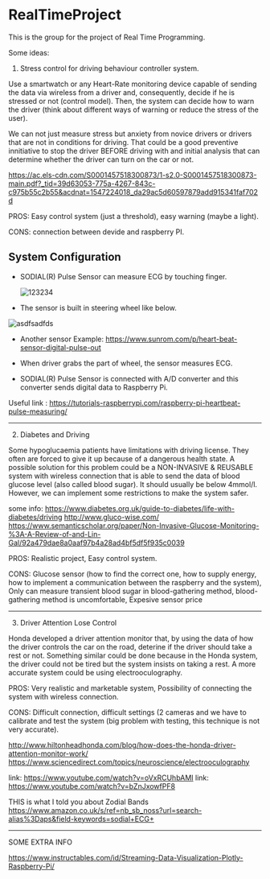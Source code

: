 # RealTimeProject
This is the group for the project of Real Time Programming.

Some ideas:

1. Stress control for driving behaviour controller system.

Use a smartwatch or any Heart-Rate monitoring device capable of sending the data via wireless from a driver and, consequently, decide if he is stressed or not (control model). Then, the system can decide how to warn the driver (think about different ways of warning or reduce the stress of the user). 

We can not just measure stress but anxiety from novice drivers or drivers that are not in conditions for driving. That could be a good preventive innitiative to stop the driver BEFORE driving with and initial analysis that can determine whether the driver can turn on the car or not.  

https://ac.els-cdn.com/S0001457518300873/1-s2.0-S0001457518300873-main.pdf?_tid=39d63053-775a-4267-843c-c975b55c2b55&acdnat=1547224018_da29ac5d60597879add915341faf702d

PROS: Easy control system (just a threshold), easy warning (maybe a light).

CONS: connection between devide and raspberry PI.

## System Configuration
  
- SODIAL(R) Pulse Sensor can measure ECG by touching finger. 
 
  ![123234](https://user-images.githubusercontent.com/46483800/51086736-2c4c7780-1742-11e9-94d0-ce5760728c73.JPG)
  
-  The sensor is built in steering wheel like below.

![asdfsadfds](https://user-images.githubusercontent.com/46483800/51086779-b1379100-1742-11e9-9c3c-06a60248d4dc.JPG)

- Another sensor Example:
https://www.sunrom.com/p/heart-beat-sensor-digital-pulse-out


- When driver grabs the part of wheel, the sensor measures ECG. 

- SODIAL(R) Pulse Sensor is connected with A/D converter and this converter sends digital data to Raspberry Pi. 

Useful link : https://tutorials-raspberrypi.com/raspberry-pi-heartbeat-pulse-measuring/

--------------------------------------------------------------------------------------------------------------------------
2. Diabetes and Driving

Some hypoglucaemia patients have limitations with driving license. They often are forced to give it up because of a dangerous health state. A possible solution for this problem could be a NON-INVASIVE & REUSABLE system with wireless connection that is able to send the data of blood glucose level (also called blood sugar). It should usually be below 4mmol/l. However, we can implement some restrictions to make the system safer.

some info:
https://www.diabetes.org.uk/guide-to-diabetes/life-with-diabetes/driving
http://www.gluco-wise.com/
https://www.semanticscholar.org/paper/Non-Invasive-Glucose-Monitoring-%3A-A-Review-of-and-Lin-Gal/92a479dae8a0aaf97b4a28ad4bf5df5f935c0039

PROS: Realistic project, Easy control system.

CONS: Glucose sensor (how to find the correct one, how to supply energy, how to implement a communication between the raspberry and the system), Only can measure transient blood sugar in blood-gathering method, blood-gathering method is uncomfortable, Expesive sensor price

--------------------------------------------------------------------------------------------------------------------------
3. Driver Attention Lose Control

Honda developed a driver attention monitor that, by using the data of how the driver controls the car on the road, deterine if the driver should take a rest or not. Something similar could be done because in the Honda system, the driver could not be tired but the system insists on taking a rest. A more accurate system could be using electrooculography.

PROS: Very realistic and marketable system, Possibility of connecting the system with wireless connection.

CONS: Difficult connection, difficult settings (2 cameras and we have to calibrate and test the system (big problem with testing, this technique is not very accurate). 

http://www.hiltonheadhonda.com/blog/how-does-the-honda-driver-attention-monitor-work/
https://www.sciencedirect.com/topics/neuroscience/electrooculography

 link: https://www.youtube.com/watch?v=oVxRCUhbAMI
 link: https://www.youtube.com/watch?v=bZnJxowfPF8
       



THIS is what I told you about Zodial Bands https://www.amazon.co.uk/s/ref=nb_sb_noss?url=search-alias%3Daps&field-keywords=sodial+ECG+

-----------------------------------
SOME EXTRA INFO


https://www.instructables.com/id/Streaming-Data-Visualization-Plotly-Raspberry-Pi/

